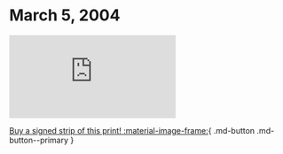 # March 5, 2004

![](https://www.achewood.com/comic.php?date=03052004)

[Buy a signed strip of this print! :material-image-frame:](https://achewood-holiday-pop-up.myshopify.com/products/strip#03052004){ .md-button .md-button--primary }
